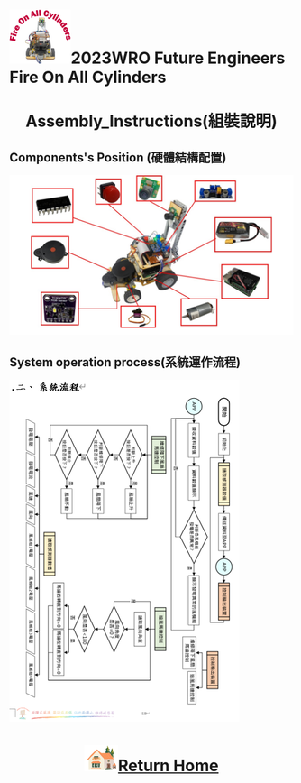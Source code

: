 ![LOGO](../../other/img/logo.png)2023WRO Future Engineers Fire On All Cylinders  
====
# <div align="center">Assembly_Instructions(組裝說明)</div> 
## Components's Position (硬體結構配置) 

![image](./img/Component_position.jpg)  
## System operation process(系統運作流程)
![image](./img/system.png)  

# <div align="center">![HOME](../../other/img/Home.png)[Return Home](../../)</div>  
